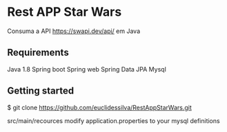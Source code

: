 # Rest APP Star Wars

Consuma a API https://swapi.dev/api/ em Java

## Requirements

Java 1.8
Spring boot
Spring web
Spring Data JPA
Mysql

## Getting started

$ git clone https://github.com/euclidessilva/RestAppStarWars.git

src/main/recources modify application.properties to your mysql definitions

